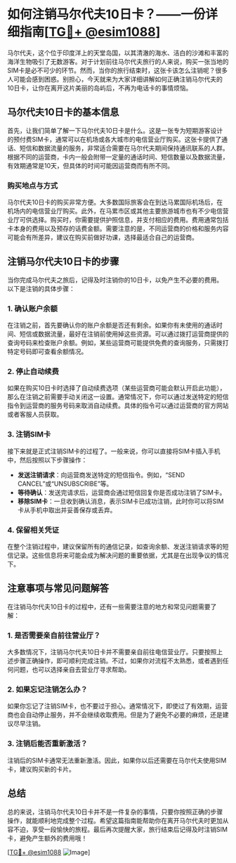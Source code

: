 # 如何注销马尔代夫10日卡？——一份详细指南[[TG💪+ @esim1088](https://t.me/s/esim1088)]

马尔代夫，这个位于印度洋上的天堂岛国，以其清澈的海水、洁白的沙滩和丰富的海洋生物吸引了无数游客。对于计划前往马尔代夫旅行的人来说，购买一张当地的SIM卡是必不可少的环节。然而，当你的旅行结束时，这张卡该怎么注销呢？很多人可能会感到困惑。别担心，今天就来为大家详细讲解如何正确注销马尔代夫的10日卡，让你在离开这片美丽的岛屿后，不再为电话卡的事情烦恼。

## 马尔代夫10日卡的基本信息

首先，让我们简单了解一下马尔代夫10日卡是什么。这是一张专为短期游客设计的预付费SIM卡，通常可以在机场或各大城市的电信营业厅购买。这张卡提供了通话、短信和数据流量的服务，非常适合需要在马尔代夫期间保持通讯联系的人群。根据不同的运营商，卡内一般会附带一定量的通话时间、短信数量以及数据流量，有效期通常是10天，但具体的时间可能因运营商而有所不同。

### 购买地点与方式

马尔代夫10日卡的购买非常方便。大多数国际旅客会在到达马累国际机场后，在机场内的电信营业厅购买。此外，在马累市区或其他主要旅游城市也有不少电信营业厅可供选择。购买时，你需要提供护照信息，并支付相应的费用。费用通常包括卡本身的费用以及预存的话费金额。需要注意的是，不同运营商的价格和服务内容可能会有所差异，建议在购买前做好功课，选择最适合自己的运营商。

## 注销马尔代夫10日卡的步骤

当你完成马尔代夫之旅后，记得及时注销你的10日卡，以免产生不必要的费用。以下是注销的具体步骤：

### 1. 确认账户余额

在注销之前，首先要确认你的账户余额是否还有剩余。如果你有未使用的通话时间、短信或数据流量，最好在注销前使用掉这些资源。可以通过拨打运营商提供的查询号码来检查账户余额。例如，某些运营商可能提供免费的查询服务，只需拨打特定号码即可查看余额情况。

### 2. 停止自动续费

如果在购买10日卡时选择了自动续费选项（某些运营商可能会默认开启此功能），那么在注销之前需要手动关闭这一设置。通常情况下，你可以通过发送特定的短信指令到运营商的服务号码来取消自动续费。具体的指令可以通过运营商的官方网站或者客服人员获取。

### 3. 注销SIM卡

接下来就是正式注销SIM卡的过程了。一般来说，你可以直接将SIM卡插入手机中，然后按照以下步骤操作：

- **发送注销请求**：向运营商发送特定的短信指令。例如，“SEND CANCEL”或“UNSUBSCRIBE”等。
- **等待确认**：发送完请求后，运营商会通过短信回复你是否成功注销了SIM卡。
- **移除SIM卡**：一旦收到确认消息，表示SIM卡已成功注销，此时你可以将SIM卡从手机中取出并妥善保存或丢弃。

### 4. 保留相关凭证

在整个注销过程中，建议保留所有的通信记录，如查询余额、发送注销请求等的短信记录。这些信息将来可能会成为解决问题的重要依据，尤其是在出现争议的情况下。

## 注意事项与常见问题解答

在注销马尔代夫10日卡的过程中，还有一些需要注意的地方和常见问题需要了解：

### 1. 是否需要亲自前往营业厅？

大多数情况下，注销马尔代夫10日卡并不需要亲自前往电信营业厅。只要按照上述步骤正确操作，即可顺利完成注销。不过，如果你对流程不太熟悉，或者遇到任何问题，也可以选择亲自去营业厅寻求帮助。

### 2. 如果忘记注销怎么办？

如果你忘记了注销SIM卡，也不要过于担心。通常情况下，即使过了有效期，运营商也会自动停止服务，并不会继续收取费用。但是为了避免不必要的麻烦，还是建议尽早注销。

### 3. 注销后能否重新激活？

注销后的SIM卡通常无法重新激活。因此，如果你以后还需要在马尔代夫使用SIM卡，建议购买新的卡片。

## 总结

总的来说，注销马尔代夫10日卡并不是一件复杂的事情，只要你按照正确的步骤操作，就能顺利地完成整个过程。希望这篇指南能帮助你在离开马尔代夫时更加从容不迫，享受一段愉快的旅程。最后再次提醒大家，旅行结束后记得及时注销SIM卡，避免产生额外的费用哦！

[[TG💪+ @esim1088](https://t.me/s/esim1088) ![Image](https://i.postimg.cc/4NQfJmqS/Snipaste-2025-05-13-00-14-12.png)]